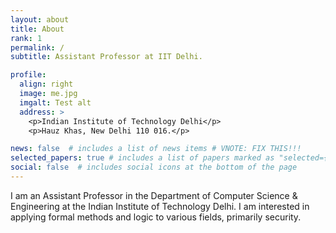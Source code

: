 ```yaml
---
layout: about
title: About
rank: 1
permalink: /
subtitle: Assistant Professor at IIT Delhi.

profile:
  align: right
  image: me.jpg
  imgalt: Test alt
  address: >
    <p>Indian Institute of Technology Delhi</p>
    <p>Hauz Khas, New Delhi 110 016.</p>

news: false  # includes a list of news items # VNOTE: FIX THIS!!!
selected_papers: true # includes a list of papers marked as "selected={true}"
social: false  # includes social icons at the bottom of the page
---
```


I am an Assistant Professor in the Department of Computer Science &amp; Engineering at the Indian Institute of Technology Delhi. I am interested in applying formal methods and logic to various fields, primarily security.

<!-- I completed my PhD at <a href="https://www.cmi.ac.in" target="_blank">Chennai Mathematical Institute</a>, where I was advised by <a href="https://www.imsc.res.in/~jam/" target="_blank">R Ramanujam</a> and <a href="https://www.cmi.ac.in/~spsuresh" target="_blank">S P Suresh</a>. I worked on the formal modelling and verification of security protocols involving certification. After my PhD, I worked at <a href="https://www.cnrs.fr" target="_blank">CNRS, France</a>, <a href="https://www.ericsson.com/en/careers/research" target="_blank">Ericsson Research</a>, and the <a href="https://www.ucsc.edu" target="_blank">University of Callifornia Santa Cruz</a>. -->

<!-- Put your address / P.O. box / other info right below your picture. You can also disable any these elements by editing `profile` property of the YAML header of your `_pages/about.md`. Edit `_bibliography/papers.bib` and Jekyll will render your [publications page](/al-folio/publications/) automatically. -->

<!-- Link to your social media connections, too. This theme is set up to use [Font Awesome icons](http://fortawesome.github.io/Font-Awesome/) and [Academicons](https://jpswalsh.github.io/academicons/), like the ones below. Add your Facebook, Twitter, LinkedIn, Google Scholar, or just disable all of them. -->